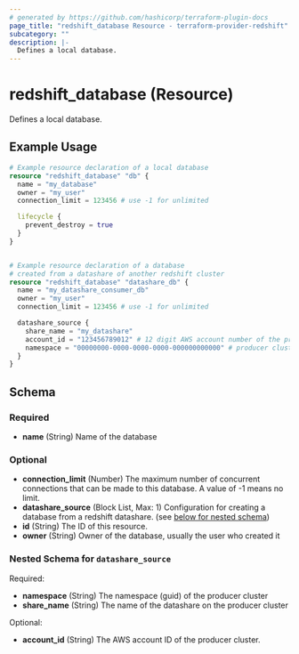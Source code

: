 ```yaml
---
# generated by https://github.com/hashicorp/terraform-plugin-docs
page_title: "redshift_database Resource - terraform-provider-redshift"
subcategory: ""
description: |-
  Defines a local database.
---
```


# redshift_database (Resource)

Defines a local database.

## Example Usage

```terraform
# Example resource declaration of a local database
resource "redshift_database" "db" {
  name = "my_database"
  owner = "my_user"
  connection_limit = 123456 # use -1 for unlimited

  lifecycle {
    prevent_destroy = true
  }
}


# Example resource declaration of a database
# created from a datashare of another redshift cluster
resource "redshift_database" "datashare_db" {
  name = "my_datashare_consumer_db"
  owner = "my_user"
  connection_limit = 123456 # use -1 for unlimited

  datashare_source {
    share_name = "my_datashare"
    account_id = "123456789012" # 12 digit AWS account number of the producer cluster (optional, default is current account)
    namespace = "00000000-0000-0000-0000-000000000000" # producer cluster namespace (uuid)
  }
}
```

<!-- schema generated by tfplugindocs -->
## Schema

### Required

- **name** (String) Name of the database

### Optional

- **connection_limit** (Number) The maximum number of concurrent connections that can be made to this database. A value of -1 means no limit.
- **datashare_source** (Block List, Max: 1) Configuration for creating a database from a redshift datashare. (see [below for nested schema](#nestedblock--datashare_source))
- **id** (String) The ID of this resource.
- **owner** (String) Owner of the database, usually the user who created it

<a id="nestedblock--datashare_source"></a>
### Nested Schema for `datashare_source`

Required:

- **namespace** (String) The namespace (guid) of the producer cluster
- **share_name** (String) The name of the datashare on the producer cluster

Optional:

- **account_id** (String) The AWS account ID of the producer cluster.


